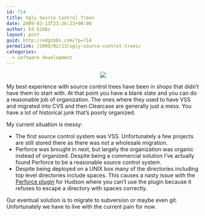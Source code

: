 ```yaml
---
id: 714
title: Ugly Source Control Trees
date: 2009-02-13T23:26:23+00:00
author: Ed Gibbs
layout: post
guid: http://edgibbs.com/?p=714
permalink: /2009/02/13/ugly-source-control-trees/
categories:
  - software development
---
```

<div align="center">
  <img src="http://edgibbs.com/images/ugly_tree.jpg" />
</div>

My best experience with source control trees have been in shops that didn&#8217;t have them to start with. At that point you have a blank slate and you can do a reasonable job of organization. The ones where they used to have VSS and migrated into CVS and then Clearcase are generally just a mess. You have a lot of historical junk that&#8217;s poorly organized.

My current situation is messy:

  * The first source control system was VSS. Unfortunately a few projects are still stored there as there was not a wholesale migration.
  * Perforce was brought in next, but largely the organization was organic instead of organized. Despite being a commercial solution I&#8217;ve actually found Perforce to be a reasonable source control system.
  * Despite being deployed on a UNIX box many of the directories including top level directories include spaces. This causes a nasty issue with the [Perforce plugin](http://wiki.hudson-ci.org/display/HUDSON/Perforce+Plugin) for Hudson where you can&#8217;t use the plugin because it refuses to escape a directory with spaces correctly.

Our eventual solution is to migrate to subversion or maybe even git. Unfortunately we have to live with the current pain for now.